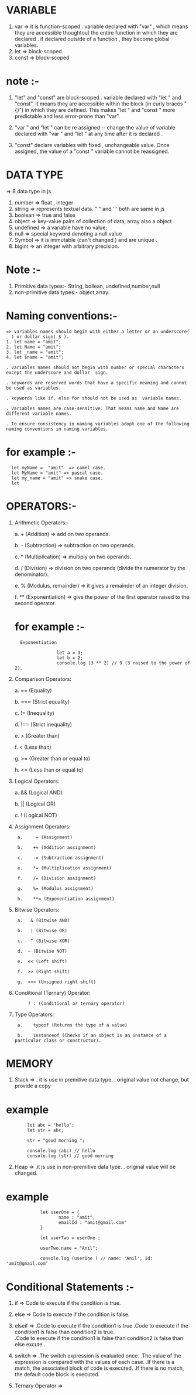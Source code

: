 # VARIABLE 
1. var => it is function-scoped . variable declared with "var" , which means they are accessible thoughtout the entire function in which they are declared . if declared outside of a function , they become global variables.
2. let => block-scoped
3. const => block-scoped

# note :-
1. "let" and "const" are block-scoped . variable declared with "let " and "const", it means they are accessible within the block (in curly braces  "{}") in which they are defined. This makes "let " and "const " more predictable and less error-prone than "var".

2. "var " and "let " can be re assigned :- change  the value of variable declared with "var " and "let " at any time after it is declared .

3. "const" declare variables with fixed , unchangeable value. Once assigned, the value of a "const " variable cannot be reassigned.

# DATA TYPE 
=> 8 data type in js.
1. number => float , integer 
2. string => represents textual data. " " and '  ' both are same in js 
3. boolean => true and false
4. object =>  key-value pairs of collection of data, array also a object .
5. undefined => a variable have no value;
6. null => special keyword denoting a null value
7. Symbol =>  it is immutable (can't changed ) and are unique .
8. bigint => an integer with arbitrary precision.

# Note :-
   1.  Primitive data types:- String, bollean, undefined,number,null
   2.  non-primitive data types:- object,array.

   # Naming conventions:-
    => variables names should begin with either a letter or an underscore( _ ) or dollar sign( $ ).
    1. let name = "amit";
    2. let Name = "amit";
    3. let _name = "amit";
    4. let $name = "amit";

    . variables names should not begin with number or special characters except the underscore and dollar  sign.

    . keywords are reserved words that have a specific meaning and cannot be used as variables.

    . keywords like if, else for should not be used as  variable names.

    . Variables names are case-sensitive. That means name and Name are different variable names.

    . To ensure consistency in naming variables adopt one of the following naming conventions in naming variables.

# for example :-
      let myName =  "amit"  => camel case.
      let MyName = "amit" => pascal case.
      let my_name = "amit" => snake case.
      let 
    
# OPERATORS:-

1. Arithmetic Operators:-

    a.   + (Addition) => add on two operands.

    b.  - (Subtraction) => subtraction on two operands.

    c.   * (Multiplication) => multiply  on two operands.
    
    d.   / (Division) => division on two operands (divide the numerator by the denominator).
    
    e.   % (Modulus, remainder) =>  it gives a remainder of an integer division. 
    
    f.   ** (Exponentiation) => give the power of the first operator raised to the second operator.
    
    #   for example :- 
    
         Exponentiation 
         
                       let a = 3;
                       let b = 2;
                       console.log (3 ** 2) // 9 (3 raised to the power of 2).

2. Comparison Operators:

   a.     == (Equality)

   b.     === (Strict equality)

   c.     != (Inequality)

   d.     !== (Strict inequality)

   e.     > (Greater than)

   f.     < (Less than)

   g.     >= (Greater than or equal to)

   h.     <= (Less than or equal to)


3. Logical Operators:

      a.      && (Logical AND)

      b.      || (Logical OR)

      c.      ! (Logical NOT)

4. Assignment Operators:

        a.     = (Assignment)

        b.    += (Addition assignment)

        c.    -= (Subtraction assignment)

        e.    *= (Multiplication assignment)

        f.    /= (Division assignment)

        g.    %= (Modulus assignment)

        h.    **= (Exponentiation assignment)

5. Bitwise Operators:

        a.   & (Bitwise AND)

        b.   | (Bitwise OR)

        c.   ^ (Bitwise XOR)

        d.  ~ (Bitwise NOT)

        e.  << (Left shift)

        f.  >> (Right shift)

        g.  >>> (Unsigned right shift)

6. Conditional (Ternary) Operator:

            ? : (Conditional or ternary operator)

7. Type Operators:

        a.    typeof (Returns the type of a value)

        b.    instanceof (Checks if an object is an instance of a particular class or constructor).

# MEMORY 

  1. Stack =>
            . it is use in premitive data type.
            . original value not change, but provide a copy  

   # example 

            let abc = "hello";
            let str = abc;

            str = "good morning ";

            console.log (abc) // hello
            console.log (str) // good morning

            
  2. Heap => 
            .it is use in non-premitive data type.
            . original value will be changed.

   # example 
                 
                 let userOne = {
                        name : "amit",
                        emailId : "amit@gmail.com"
                 }

                 let userTwo = userOne ;

                 userTwo.name = "Anil";

                 console.log (userOne ) // name: 'Anil', id: 'amit@gmail.com'



# Conditional Statements :-

1. if =>  Code to execute if the condition is true.

2. else => Code to execute if the condition is false.

3. elseif => .Code to execute if the condition1 is true 
          .Code to execute if the condition1 is false than condition2 is true.    
          .Code to execute if the condition1 is false than condition2 is false than else excute .

4. switch => .The switch expression is evaluated once.
             .The value of the expression is compared with the values of each case.
             .If there is a match, the associated block of code is executed.
             .If there is no match, the default code block is executed.

 5. Ternary Operator =>            
